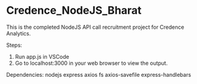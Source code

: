 # Credence_NodeJS_Bharat
This is the completed NodeJS API call recruitment project for Credence Analytics.

Steps:
1. Run app.js in VSCode
2. Go to localhost:3000 in your web browser to view the output.

Dependencies:
nodejs
express
axios
fs
axios-savefile
express-handlebars
